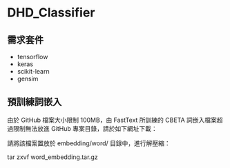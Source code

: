 # DHD_Classifier

## 需求套件

* tensorflow
* keras
* scikit-learn
* gensim

## 預訓練詞嵌入

由於 GitHub 檔案大小限制 100MB，由 FastText 所訓練的 CBETA 詞嵌入檔案超過限制無法放進 GitHub 專案目錄，請於如下網址下載：

請將該檔案置放於 embedding/word/ 目錄中，進行解壓縮：

 tar zxvf word_embedding.tar.gz


